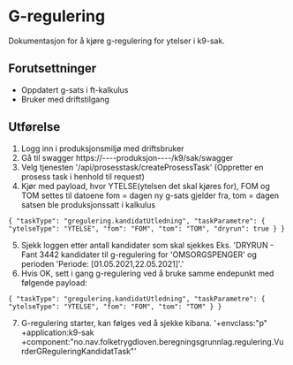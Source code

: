 # G-regulering

Dokumentasjon for å kjøre g-regulering for ytelser i k9-sak.

## Forutsettninger

- Oppdatert g-sats i ft-kalkulus
- Bruker med driftstilgang

## Utførelse

1. Logg inn i produksjonsmiljø med driftsbruker
2. Gå til swagger https://----produksjon----/k9/sak/swagger
3. Velg tjenesten '/api/prosesstask/createProsessTask' (Oppretter en prosess task i henhold til request)
4. Kjør med payload, hvor YTELSE(ytelsen det skal kjøres for), FOM og TOM settes til datoene fom = dagen ny g-sats gjelder fra, tom = dagen satsen ble produksjonssatt i kalkulus
   
``{
   "taskType": "gregulering.kandidatUtledning",
   "taskParametre": {
   "ytelseType": "YTELSE",
   "fom": "FOM",
   "tom": "TOM",
   "dryrun": true } }``

5. Sjekk loggen etter antall kandidater som skal sjekkes Eks. 'DRYRUN - Fant 3442 kandidater til g-regulering for 'OMSORGSPENGER' og perioden 'Periode: [01.05.2021,22.05.2021]'.'
6. Hvis OK, sett i gang g-regulering ved å bruke samme endepunkt med følgende payload:

``{
"taskType": "gregulering.kandidatUtledning",
"taskParametre": {
"ytelseType": "YTELSE",
"fom": "FOM",
"tom": "TOM" } }``

7. G-regulering starter, kan følges ved å sjekke kibana.
'+envclass:"p" +application:k9-sak +component:"no.nav.folketrygdloven.beregningsgrunnlag.regulering.VurderGReguleringKandidatTask"'
